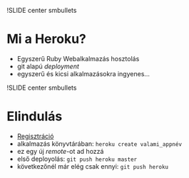 !SLIDE center smbullets
# Mi a Heroku?

* Egyszerű Ruby Webalkalmazás hosztolás
* git alapú *deployment*
* egyszerű és kicsi alkalmazásokra ingyenes...

!SLIDE center smbullets
# Elindulás

* [Regisztráció](http://api.heroku.com/signup)
* alkalmazás könyvtárában: `heroku create valami_appnév`
* ez egy új *remote*-ot ad hozzá
* első deployolás: `git push heroku master`
* következőnél már elég csak ennyi: `git push heroku`
